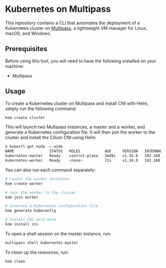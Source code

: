 Kubernetes on Multipass
===

This repository contains a CLI that automates the deployment of a Kubernetes cluster on [Multipass](https://multipass.run/), a lightweight VM manager for Linux, macOS, and Windows.

## Prerequisites

Before using this tool, you will need to have the following installed on your machine:

- Multipass

## Usage

To create a Kubernetes cluster on Multipass and install CNI with Helm, simply run the following command:

```bash
kom create cluster
```

This will launch two Multipass instances, a master and a worker, and generate a Kubernetes configuration file. It will then join the worker to the cluster and install the Cilium CNI using Helm.

```bash
$ kubectl get node -o wide
NAME                STATUS   ROLES           AGE     VERSION   INTERNAL-IP      EXTERNAL-IP   OS-IMAGE             KERNEL-VERSION     CONTAINER-RUNTIME
kubernetes-master   Ready    control-plane   2m49s   v1.34.0   192.168.205.73   <none>        Ubuntu 24.04.3 LTS   6.8.0-71-generic   containerd://1.7.0
kubernetes-worker   Ready    <none>          72s     v1.34.0   192.168.205.74   <none>        Ubuntu 24.04.3 LTS   6.8.0-71-generic   containerd://1.7.0
```

You can also run each command separately:

```bash
# Launch the worker instances
kom create worker

# Join the worker to the cluster
kom join worker

# Generate a Kubernetes configuration file
kom generate kubeconfig

# Install CNI with Helm
kom install cni
```

To open a shell session on the master instance, run:

```bash
multipass shell kubernetes-master
```

To clean up the resources, run:

```bash
kom clean
```
